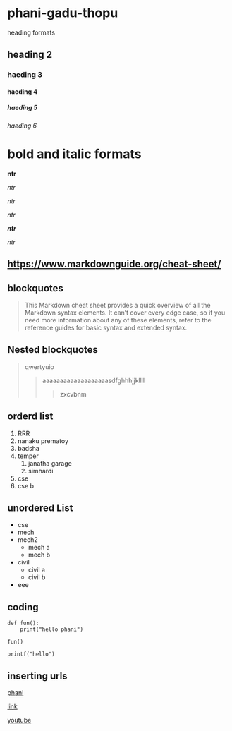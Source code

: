 # phani-gadu-thopu
heading formats
## heading 2
### haeding 3
#### haeding 4
##### haeding 5
###### haeding 6
# bold and italic formats
**ntr**

_ntr_

*ntr*

_ntr_

_**ntr**_

_*ntr*_

## https://www.markdownguide.org/cheat-sheet/
## blockquotes
> This Markdown cheat sheet provides a quick overview of all the Markdown syntax elements. It can’t cover every edge case, so if you need more information about any of these elements, refer to the reference guides for basic syntax and extended syntax.
## Nested blockquotes
> qwertyuio
>> aaaaaaaaaaaaaaaaaaasdfghhhjjkllll
>>> zxcvbnm
## orderd list
1. RRR
2. nanaku prematoy
3. badsha
4. temper
    1. janatha garage
    2. simhardi
5. cse 
6. cse b
## unordered List
- cse
- mech
- mech2
    * mech a
    * mech b
- civil
    * civil a
    * civil b
- eee    
## coding
```
def fun():
    print("hello phani")   
```
```
fun()
```
`
printf("hello")
`
## inserting urls
[phani](https://www.markdownguide.org/cheat-sheet/)

[link](https://github.com/venkata596/phani-gadu-thopu/blob/main/README.md)

[youtube](https://www.youtube.com/)
